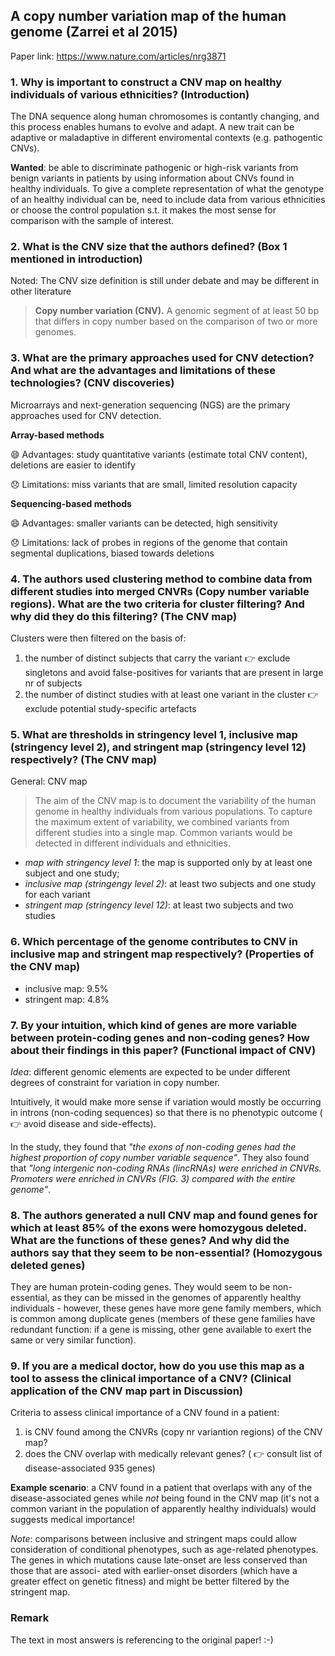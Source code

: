 ##  A copy number variation map of the human genome (Zarrei et al 2015)

Paper link: https://www.nature.com/articles/nrg3871
 
### 1. Why is important to construct a CNV map on healthy individuals of various ethnicities? (Introduction)

The DNA sequence along human chromosomes is contantly changing, and this process enables humans to evolve and adapt.
A new trait can be adaptive or maladaptive in different enviromental contexts (e.g. pathogentic CNVs). 

**Wanted**: be able to discriminate pathogenic or high-risk variants from benign variants in patients by using information about CNVs found in healthy individuals. To give a complete representation of what the genotype of an healthy individual can be, need to include data from various ethnicities or choose the control population s.t. it makes the most sense for comparison with the sample of interest. 


### 2. What is the CNV size that the authors defined? (Box 1 mentioned in introduction)
Noted: The CNV size definition is still under debate and may be different in other literature

> **Copy number variation (CNV).** A genomic segment of at least 50 bp that differs in copy number based on the comparison of two or more genomes.

###  3. What are the primary approaches used for CNV detection? And what are the advantages and limitations of these technologies? (CNV discoveries)

Microarrays and next-generation sequencing (NGS) are the primary approaches used for CNV detection.

**Array-based methods**

😄 Advantages: study quantitative variants (estimate total CNV content), deletions are easier to identify

😞 Limitations: miss variants that are small, limited resolution capacity

**Sequencing-based methods**

😄 Advantages: smaller variants can be detected, high sensitivity

😞 Limitations: lack of probes in regions of the genome that contain segmental duplications, biased towards deletions

###  4. The authors used clustering method to combine data from different studies into merged CNVRs (Copy number variable regions). What are the two criteria for cluster filtering? And why did they do this filtering? (The CNV map)

Clusters were then filtered on the basis of:
1) the number of distinct subjects that carry the variant 👉 exclude singletons and avoid false-positives for variants that are present in large nr of subjects
2) the number of distinct studies with at least one variant in the cluster 👉 exclude potential study-specific artefacts

### 5. What are thresholds in stringency level 1, inclusive map (stringency level 2), and stringent map (stringency level 12) respectively? (The CNV map)

General: CNV map
> The aim of the CNV map is to document the variability of the human genome in healthy individuals from various populations. To capture the maximum extent of variability, we combined variants from different studies into a single map. Common variants would be detected in different individuals and ethnicities.

* *map with stringency level 1*: the map is supported only by at least one subject and one study;
* *inclusive map (stringengy level 2)*: at least two subjects and one study for each variant 
* *stringent map (stringency level 12)*: at least two subjects and two studies

### 6. Which percentage of the genome contributes to CNV in inclusive map and stringent map respectively? (Properties of the CNV map)

* inclusive map: 9.5%
* stringent map: 4.8%

### 7. By your intuition, which kind of genes are more variable between protein-coding genes and non-coding genes? How about their findings in this paper? (Functional impact of CNV)

*Idea*: different genomic elements are expected to be under different degrees of constraint for variation in copy number. 

Intuitively, it would make more sense if variation would mostly be occurring in introns (non-coding sequences) so that there is no phenotypic outcome ( 👉 avoid disease and side-effects).

In the study, they found that *"the exons of non-coding genes had the highest proportion of copy number variable sequence"*. They also found that *"long intergenic non-coding RNAs (lincRNAs) were enriched in CNVRs. Promoters were enriched in CNVRs (FIG. 3) compared with the entire genome"*.

### 8. The authors generated a null CNV map and found genes for which at least 85% of the exons were homozygous deleted. What are the functions of these genes? And why did the authors say that they seem to be non-essential? (Homozygous deleted genes)

They are human protein-coding genes. They would seem to be non-essential, as they can be missed in the genomes of apparently healthy individuals - however, these genes have more gene family members, which is common among duplicate genes (members of these gene families have redundant function: if a gene is missing, other gene available to exert the same or very similar function).

### 9. If you are a medical doctor, how do you use this map as a tool to assess the clinical importance of a CNV? (Clinical application of the CNV map part in Discussion)

Criteria to assess clinical importance of a CNV found in a patient:
1) is CNV found among the CNVRs (copy nr variantion regions) of the CNV map?
2) does the CNV overlap with medically relevant genes? ( 👉 consult list of disease-associated 935 genes)

**Example scenario**: a CNV found in a patient that overlaps with any of the disease-associated genes while *not* being found in the CNV map (it's not a common variant in the population of apparently healthy individuals) would suggests medical importance!

*Note*: comparisons between inclusive and stringent maps could allow consideration of conditional phenotypes, such as age-related phenotypes. The genes in which mutations cause late-onset are less conserved than those that are associ- ated with earlier-onset disorders (which have a greater effect on genetic fitness) and might be better filtered
by the stringent map.

### Remark
The text in most answers is referencing to the original paper! :-)

